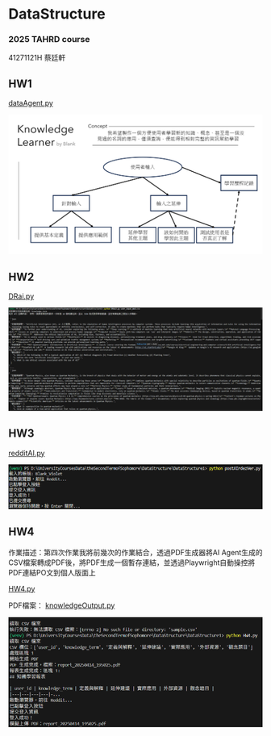 # DataStructure
### 2025 TAHRD course

41271121H 蔡廷軒

## HW1
[dataAgent.py](https://github.com/BlankTsai/DataStructure/blob/main/dataAgent.py)

![StructureDesign](https://github.com/BlankTsai/DataStructure/blob/main/images/AiAgentStructureDesign.png)

## HW2
[DRai.py](https://github.com/BlankTsai/DataStructure/blob/main/DRai.py)

![HW2Resp](https://github.com/BlankTsai/DataStructure/blob/main/images/HW2exV2.png)

## HW3
[redditAI.py](https://github.com/BlankTsai/DataStructure/blob/main/postAIrdezVer.py)

![HW3Resp](https://github.com/BlankTsai/DataStructure/blob/main/images/HW3.png)

## HW4
作業描述：第四次作業我將前幾次的作業結合，透過PDF生成器將AI Agent生成的CSV檔案轉成PDF後，將PDF生成一個暫存連結，並透過Playwright自動操控將PDF連結PO文到個人版面上

[HW4.py](https://github.com/BlankTsai/DataStructure/blob/main/HW4.py)

PDF檔案：
[knowledgeOutput.py](https://github.com/BlankTsai/DataStructure/blob/main/knowledgeOutput.pdf)

![HW4Resp](https://github.com/BlankTsai/DataStructure/blob/main/images/HW4.png)
